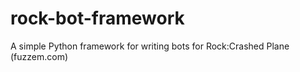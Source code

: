 # rock-bot-framework

A simple Python framework for writing bots for Rock:Crashed Plane (fuzzem.com)
